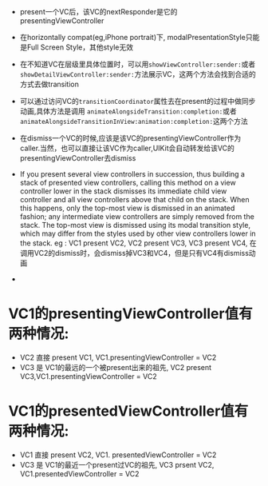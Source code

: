 * present一个VC后，该VC的nextResponder是它的presentingViewController

* 在horizontally compat(eg,iPhone portrait)下, modalPresentationStyle只能是Full Screen Style，其他style无效

* 在不知道VC在层级里具体位置时，可以用`showViewController:sender:`或者 `showDetailViewController:sender:`方法展示VC，这两个方法会找到合适的方式去做transition

* 可以通过访问VC的`transitionCoordinator`属性去在present的过程中做同步动画,具体方法是调用 `animateAlongsideTransition:completion:`或者`animateAlongsideTransitionInView:animation:completion:`这两个方法

* 在dismiss一个VC的时候,应该是该VC的presentingViewController作为caller.当然，也可以直接让该VC作为caller,UIKit会自动转发给该VC的presentingViewController去dismiss

* If you present several view controllers in succession, thus building a stack of presented view controllers, calling this method on a view controller lower in the stack dismisses its immediate child view controller and all view controllers above that child on the stack. When this happens, only the top-most view is dismissed in an animated fashion; any intermediate view controllers are simply removed from the stack. The top-most view is dismissed using its modal transition style, which may differ from the styles used by other view controllers lower in the stack.
eg : VC1 present VC2, VC2 present VC3, VC3 present VC4, 在调用VC2的dismiss时，会dismiss掉VC3和VC4，但是只有VC4有dismiss动画

-

VC1的presentingViewController值有两种情况:
======
* VC2 直接 present VC1, VC1.presentingViewController = VC2
* VC3 是 VC1的最远的一个被present出来的祖先, VC2 present VC3,VC1.presentingViewController = VC2

VC1的presentedViewController值有两种情况:
======
* VC1 直接 present VC2, VC1. presentedViewController = VC2
* VC3 是 VC1的最近一个present过VC的祖先, VC3 prsent VC2, VC1.presentedViewController = VC2